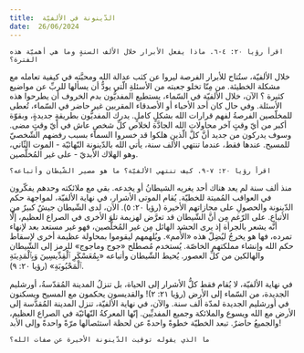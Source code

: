 ```yaml
---
title:  الدّينونة في الألفيّة
date:  26/06/2024
---
```


`اقرأ رؤيا ٢٠: ٤-٦. ماذا يفعل الأبرار خلال الألف السنةٍ وما هي أهميّة هذه الفترة؟`

خلال الألفيّة، ستُتاح للأبرار الفرصة ليروا عن كثب عدالة الله ومحبَّته في كيفية تعامله مع مشكلة الخطيئة. من مِنّا تخلو جعبته من الأسئلةِ الّتي يودُّ أن يسألها للربِّ عن مواضيع كثيرة ؟ الآن، خلال الألفيّة في السّماء، يستطيع المفديُّون بدم الخروف أن يطرحوا هذه الأسئلة. وفي حال كان أحد الأحباء أو الأصدقاء المقربين غير حاضر في السّماء، تُعطى للمخلّصين الفرصةُ لفهم قرارات الله بشكلٍ كاملٍ. يدرك المفديُّون بطريقةٍ جديدةٍ، وبقوّة أكبر من أيّ وقتٍ آخر محاولات الله الجادَّة لخلاص كلِّ شخصٍ عاش في أيّ وقتٍ مضى. وسوف يدركون من جديد أنَّ كلَّ الّذين هلكوا قد خسروا السماء بسبب رفضهم الشّخصيّ للمسيح. عندها فقط، عندما تنتهي الألف سنة، يأتي الله بالدّينونة النّهائيّة - الموت الثّاني، وهو الهلاك الأبديّ - على غير المُخلَّصين.

`اقرأ رؤيا ٢٠: ٧-٩. كيف تنتهي الألفيّة؟ ما هو مصير الشّيطان وأتباعه؟`

منذ ألف سنة لم يعد هناك أحد يغريه الشيطانُ أو يخدعه. بقي مع ملائكته وحدهم يفكّرون في العواقب المُميتة للخطيّة. يُقام الموتى الأشرار، في نهاية الألفيّة، لمواجهة حكم الدّينونة والحصولِ على مجازاتهم الأخيرة (رؤيا ٢٠: ٥). الآن، لدى الشّيطان جيشٌ كبيرٌ من الأتباع. على الرّغم مِن أنَّ الشّيطان قد تعرَّض لهزيمة تلوَ الأخرى في الصراع العظيم، إلَّا أنَّه يشعر بالجرأة إذ يرى الحشد الهائل مِن غير المُخلَّصين، فهو غير مستعد بعد لإنهاء تمرده، فها هو يخرجُ ليُضِلّ هذه «الأُمم».  ويُلهمهم ليقوموا بمحاولة عظيمة أخرى لإسقاط حكم الله وإنشاء مملكتهم الخاصّة. يُستخدم مُصطلح «جوج وماجوج» للرمز إلى الشّيطان والهالكين من كلِّ العصور. يُحيط الشّيطان وأتباعه «بِمُعَسْكَرِ ٱلْقِدِّيسِينَ وَبِٱلْمَدِينَةِ ٱلْمَحْبُوبَةِ» (رؤيا ٢٠: ٩).

في نهاية الألفيّة، لا يُقام فقط كلُّ الأشرار إلى الحياة، بل تنزلُ المدينة المُقدّسةُ، أورشليم الجديدة، من السّماء إلى الأرض (رؤيا ٢١: ٢)! والقديسون يحكمون مع المسيح ويسكنون في أورشليم الجديدة لمدّة ألف سنة. والآن، في نهاية الألفيّة، تنزل المدينة المُقدَّسة إلى الأرض مع الله ويسوع والملائكة وجميع المفديِّين. إنّها المعركةُ النّهائيّة في الصراع العظيم، والجميعُ حاضرٌ. تبعد الخطيّة خطوةً واحدةً عن لحظة استئصالها مرّةً واحدةً وإلى الأبد!

`ما الذي يقوله توقيت الدّينونة الأخيرة عن صفات الله؟`